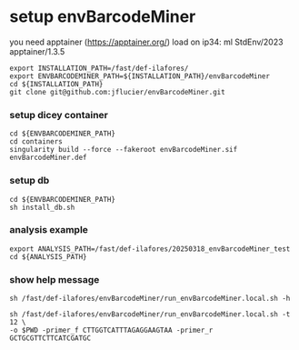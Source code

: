 # setup envBarcodeMiner
you need apptainer (https://apptainer.org/)
load on ip34: ml StdEnv/2023 apptainer/1.3.5
```
export INSTALLATION_PATH=/fast/def-ilafores/
export ENVBARCODEMINER_PATH=${INSTALLATION_PATH}/envBarcodeMiner
cd ${INSTALLATION_PATH}
git clone git@github.com:jflucier/envBarcodeMiner.git
```
### setup dicey container
```
cd ${ENVBARCODEMINER_PATH}
cd containers
singularity build --force --fakeroot envBarcodeMiner.sif envBarcodeMiner.def
```
### setup db
```
cd ${ENVBARCODEMINER_PATH}
sh install_db.sh
```
### analysis example ###
```
export ANALYSIS_PATH=/fast/def-ilafores/20250318_envBarcodeMiner_test
cd ${ANALYSIS_PATH}
```
### show help message
```
sh /fast/def-ilafores/envBarcodeMiner/run_envBarcodeMiner.local.sh -h

sh /fast/def-ilafores/envBarcodeMiner/run_envBarcodeMiner.local.sh -t 12 \
-o $PWD -primer_f CTTGGTCATTTAGAGGAAGTAA -primer_r GCTGCGTTCTTCATCGATGC
```
